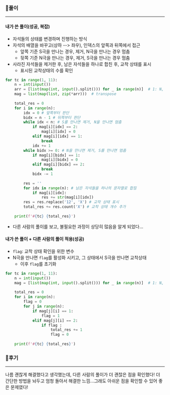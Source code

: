 ### 📌풀이

----

#### 내가 쓴 풀이(성공, 복잡)

- 자석들의 상태를 변경하며 진행하는 방식
- 자석의 배열을 바꾸고(상하 --> 좌우), 인덱스의 앞쪽과 뒤쪽에서 접근
  - 앞쪽 기준 S극을 만나는 경우, 제거, N극을 만나는 경우 멈춤
  - 뒷쪽 기준 N극을 만나는 경우, 제거, S극을 만나는 경우 멈춤
- 사라진 자석들을 제거한 후, 남은 자석들을 하나로 합친 후, 교착 상태를 표시
  - 표시된 교착상태의 수를 확인

```python
for tc in range(1, 11):
    n = int(input())
    arr = [list(map(int, input().split())) for _ in range(n)]  # 1: N, 2: S
    mag = list(map(list, zip(*arr)))  # transpose
 
    total_res = 0
    for i in range(n):
        idx = 0 # 앞쪽부터 판단
        bidx = n - 1 # 뒤쪽부터 판단
        while idx < n: # S를 만나면 제거, N을 만나면 멈춤
            if mag[i][idx] == 2:
                mag[i][idx] = 0
            elif mag[i][idx] == 1:
                break
            idx += 1
        while bidx >= 0: # N을 만나면 제거, S를 만나면 멈춤
            if mag[i][bidx] == 1:
                mag[i][bidx] = 0
            elif mag[i][bidx] == 2:
                break
            bidx -= 1
 
        res = ''
        for idx in range(n): # 남은 자석들을 하나의 문자열로 합침
            if mag[i][idx]: 
                res += str(mag[i][idx])
        res = res.replace('12', 'X') # 교착 상태 표시
        total_res += res.count('X') # 교착 상태 개수 추가
         
    print(f'#{tc} {total_res}')
```

- 다른 사람의 풀이를 보고, 불필요한 과정이 상당히 많음을 알게 되었다...





#### 내가 쓴 풀이 + 다른 사람의 풀이 적용(성공)

- `flag`: 교착 상태 확인을 위한 변수
- N극을 만나면 `flag`를 활성화 시키고, 그 상태에서 S극을 만나면 교착상태
  - 이후 `flag`를 초기화

```python
for tc in range(1, 11):
    n = int(input())
    mag = [list(map(int, input().split())) for _ in range(n)]  # 1: N, 2: S
 
    total_res = 0
    for i in range(n):
        flag = 0
        for j in range(n):
            if mag[j][i] == 1:
                flag = 1
            elif mag[j][i] == 2:
                if flag :
                    total_res += 1
                    flag = 0
 
    print(f'#{tc} {total_res}')
```





### 📌후기

----

나름 괜찮게 해결했다고 생각했는데, 다른 사람의 풀이가 더 괜찮은 점을 확인했다! 더 간단한 방법을 놔두고 엄청 돌아서 해결한 느낌...그래도 아쉬운 점을 확인할 수 있어 좋은 문제였다!